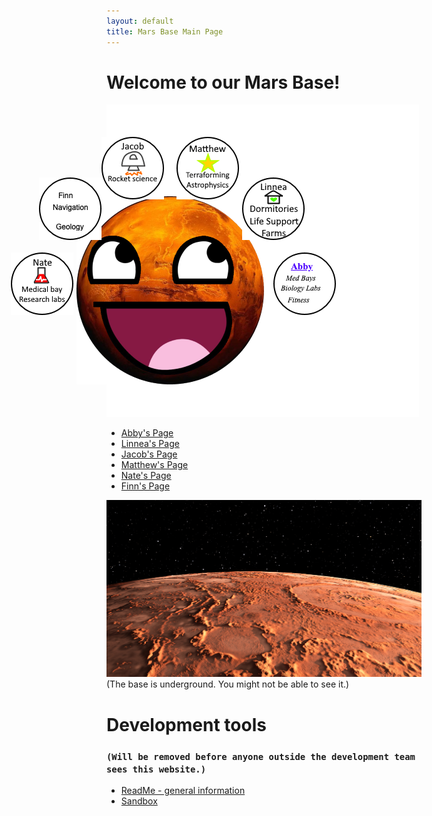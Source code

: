 ```yaml
---
layout: default
title: Mars Base Main Page
---
```


# Welcome to our Mars Base!
![](transparentblock.png)


<IMG STYLE="position:absolute; TOP:370px; LEFT:180px" SRC="AwesomeMars-small.png">
<IMG STYLE="position:absolute; TOP:340px; LEFT:120px" SRC="button_finn.png">
<IMG STYLE="position:absolute; TOP:460px; LEFT:495px" SRC="button_abby.png">
<IMG STYLE="position:absolute; TOP:340px; LEFT:445px" SRC="button_linnea.png">
<IMG STYLE="position:absolute; TOP:460px; LEFT:75px" SRC="button_nate.png">
<IMG STYLE="position:absolute; TOP:275px; LEFT:220px" SRC="button_jacob.png">
<IMG STYLE="position:absolute; TOP:275px; LEFT:340px" SRC="button_matthew.png">


- [Abby's Page](AB_page.md)
- [Linnea's Page](Linnea-main.md)
- [Jacob's Page](Jacobmain.md)
- [Matthew's Page](mattspage.md)
- [Nate's Page](Nates_page.md)
- [Finn's Page](finn-main.md)

![Mars panorama](shutterstock_1041249343.jpg)
(The base is underground. You might not be able to see it.)

# Development tools
### `(Will be removed before anyone outside the development team sees this website.)`
- [ReadMe - general information](README.md)
- [Sandbox](sandbox.md)
